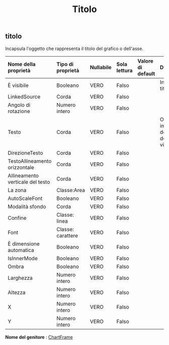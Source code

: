 ﻿---
title: Titolo
second_title: Aspose.Cells Cloud Documen
type: docs
url: /it/specification/model/title/
description: "Aspose.Cells Specifica del modello cloud: Titolo. Gestisci facilmente Excel e altri fogli di calcolo con funzionalità come apertura, generazione, modifica, divisione, unione, confronto e conversione"
kwords: Excel, Office, Foglio di calcolo, Cloud REST API, Titolo
weight: 50
---
## **titolo**

 Incapsula l'oggetto che rappresenta il titolo del grafico o dell'asse.

| Nome della proprietà| Tipo di proprietà| Nullabile| Sola lettura| Valore di default| Descrizione|
|:- |:- |:- |:- |:- |:- |
| È visibile| Booleano| VERO| Falso|| Indica se il titolo è visibile.|
| LinkedSource| Corda| VERO| Falso|||
| Angolo di rotazione| Numero intero| VERO| Falso|||
| Testo| Corda| VERO| Falso|| Ottiene o imposta il testo dell'etichetta dell'unità di visualizzazione.|
| DirezioneTesto| Corda| VERO| Falso|||
| TestoAllineamento orizzontale| Corda| VERO| Falso|||
| Allineamento verticale del testo| Corda| VERO| Falso|||
| La zona| Classe:Area| VERO| Falso|||
| AutoScaleFont| Booleano| VERO| Falso|||
| Modalità sfondo| Corda| VERO| Falso|||
| Confine| Classe: linea| VERO| Falso|||
| Font| Classe: carattere| VERO| Falso|||
| È dimensione automatica| Booleano| VERO| Falso|||
| IsInnerMode| Booleano| VERO| Falso|||
| Ombra| Booleano| VERO| Falso|||
| Larghezza| Numero intero| VERO| Falso|||
| Altezza| Numero intero| VERO| Falso|||
| X| Numero intero| VERO| Falso|||
| Y| Numero intero| VERO| Falso|||

**Nome del genitore** : [ChartFrame](/specification/model/chartframe)


